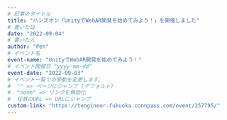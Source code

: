 ```yaml
---
# 記事のタイトル
title: "ハンズオン「UnityでWebAR開発を始めてみよう！」を開催しました"
# 書いた日
date: "2022-09-04"
# 書いた人
author: "Pen"
# イベント名
event-name: "UnityでWebAR開発を始めてみよう！"
# イベント開催日 "yyyy-mm-dd"
event-date: "2022-09-03"
# イベント一覧での挙動を変更します。
#  "" => ページにジャンプ (デフォルト)
#  "none" => リンクを無効化
#  任意のURL => URLにジャンプ
custom-link: "https://tengineer-fukuoka.connpass.com/event/257795/"
---
```

